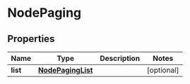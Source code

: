 
# NodePaging

## Properties
Name | Type | Description | Notes
------------ | ------------- | ------------- | -------------
**list** | [**NodePagingList**](NodePagingList.md) |  |  [optional]



